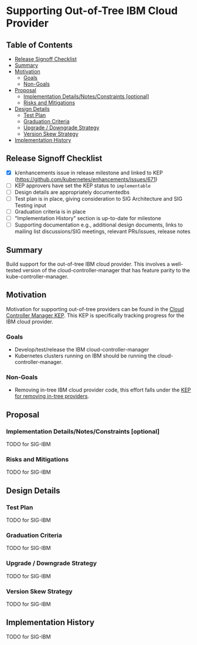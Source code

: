 # Supporting Out-of-Tree IBM Cloud Provider

## Table of Contents

<!-- toc -->
- [Release Signoff Checklist](#release-signoff-checklist)
- [Summary](#summary)
- [Motivation](#motivation)
  - [Goals](#goals)
  - [Non-Goals](#non-goals)
- [Proposal](#proposal)
  - [Implementation Details/Notes/Constraints [optional]](#implementation-detailsnotesconstraints-optional)
  - [Risks and Mitigations](#risks-and-mitigations)
- [Design Details](#design-details)
  - [Test Plan](#test-plan)
  - [Graduation Criteria](#graduation-criteria)
  - [Upgrade / Downgrade Strategy](#upgrade--downgrade-strategy)
  - [Version Skew Strategy](#version-skew-strategy)
- [Implementation History](#implementation-history)
<!-- /toc -->

## Release Signoff Checklist

- [X] k/enhancements issue in release milestone and linked to KEP (https://github.com/kubernetes/enhancements/issues/671)
- [ ] KEP approvers have set the KEP status to `implementable`
- [ ] Design details are appropriately documentedbs
- [ ] Test plan is in place, giving consideration to SIG Architecture and SIG Testing input
- [ ] Graduation criteria is in place
- [ ] "Implementation History" section is up-to-date for milestone
- [ ] Supporting documentation e.g., additional design documents, links to mailing list discussions/SIG meetings, relevant PRs/issues, release notes

## Summary

Build support for the out-of-tree IBM cloud provider. This involves a well-tested version of the cloud-controller-manager 
that has feature parity to the kube-controller-manager. 

## Motivation

Motivation for supporting out-of-tree providers can be found in the [Cloud Controller Manager KEP](/keps/sig-cloud-provider/2392-cloud-controller-manager/README.md).
This KEP is specifically tracking progress for the IBM cloud provider.

### Goals

* Develop/test/release the IBM cloud-controller-manager
* Kubernetes clusters running on IBM should be running the cloud-controller-manager.

### Non-Goals

* Removing in-tree IBM cloud provider code, this effort falls under the [KEP for removing in-tree providers](https://github.com/kubernetes/enhancements/blob/master/keps/sig-cloud-provider/2395-removing-in-tree-cloud-providers).

## Proposal

### Implementation Details/Notes/Constraints [optional]

TODO for SIG-IBM

### Risks and Mitigations

TODO for SIG-IBM

## Design Details

### Test Plan

TODO for SIG-IBM

### Graduation Criteria

TODO for SIG-IBM

### Upgrade / Downgrade Strategy

TODO for SIG-IBM

### Version Skew Strategy

TODO for SIG-IBM

## Implementation History

TODO for SIG-IBM
